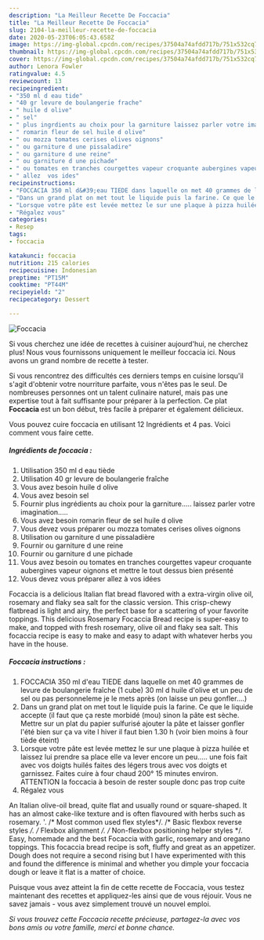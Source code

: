 ```yaml
---
description: "La Meilleur Recette De Foccacia"
title: "La Meilleur Recette De Foccacia"
slug: 2104-la-meilleur-recette-de-foccacia
date: 2020-05-23T06:05:43.658Z
image: https://img-global.cpcdn.com/recipes/37504a74afdd717b/751x532cq70/foccacia-photo-principale-de-la-recette.jpg
thumbnail: https://img-global.cpcdn.com/recipes/37504a74afdd717b/751x532cq70/foccacia-photo-principale-de-la-recette.jpg
cover: https://img-global.cpcdn.com/recipes/37504a74afdd717b/751x532cq70/foccacia-photo-principale-de-la-recette.jpg
author: Lenora Fowler
ratingvalue: 4.5
reviewcount: 13
recipeingredient:
- "350 ml d eau tide"
- "40 gr levure de boulangerie frache"
- " huile d olive"
- " sel"
- " plus ingrdients au choix pour la garniture laissez parler votre imagination"
- " romarin fleur de sel huile d olive"
- " ou mozza tomates cerises olives oignons"
- " ou garniture d une pissaladire"
- " ou garniture d une reine"
- " ou garniture d une pichade"
- " ou tomates en tranches courgettes vapeur croquante aubergines vapeur oignons et mettre le tout dessus bien prsent"
- " allez  vos ides"
recipeinstructions:
- "FOCCACIA 350 ml d&#39;eau TIEDE dans laquelle on met 40 grammes de levure de boulangerie fraîche (1 cube) 30 ml d huile d&#39;olive et un peu de sel ou pas personneleme je le mets après (on laisse un peu gonfler....)"
- "Dans un grand plat on met tout le liquide puis la farine. Ce que le liquide accepte (il faut que ça reste morbidé (mou) sinon la pâte est sèche. Mettre sur un plat du papier sulfurisé ajouter la pâte et laisser gonfler l&#39;été bien sur ça va vite l hiver il faut bien 1.30 h (voir bien moins à four tiède éteint)"
- "Lorsque votre pâte est levée mettez le sur une plaque à pizza huilée et laissez lui prendre sa place elle va lever encore un peu..... une fois fait avec vos doigts huilés faites des légers trous avec vos doigts et garnissez. Faites cuire à four chaud 200° 15 minutes environ. ATTENTION la foccacia à besoin de rester souple donc pas trop cuite"
- "Régalez vous"
categories:
- Resep
tags:
- foccacia

katakunci: foccacia 
nutrition: 215 calories
recipecuisine: Indonesian
preptime: "PT15M"
cooktime: "PT44M"
recipeyield: "2"
recipecategory: Dessert

---
```



![Foccacia](https://img-global.cpcdn.com/recipes/37504a74afdd717b/751x532cq70/foccacia-photo-principale-de-la-recette.jpg)

Si vous cherchez une idée de recettes à cuisiner aujourd'hui, ne cherchez plus! Nous vous fournissons uniquement le meilleur foccacia ici. Nous avons un grand nombre de recette à tester.

Si vous rencontrez des difficultés ces derniers temps en cuisine lorsqu'il s'agit d'obtenir votre nourriture parfaite, vous n'êtes pas le seul. De nombreuses personnes ont un talent culinaire naturel, mais pas une expertise tout à fait suffisante pour préparer à la perfection. Ce plat <strong> Foccacia </strong> est un bon début, très facile à préparer et également délicieux.

<!--inarticleads1-->

Vous pouvez cuire foccacia en utilisant 12 Ingrédients et 4 pas. Voici comment vous faire cette.

##### Ingrédients de foccacia :

1. Utilisation 350 ml d eau tiède
1. Utilisation 40 gr levure de boulangerie fraîche
1. Vous avez besoin  huile d olive
1. Vous avez besoin  sel
1. Fournir  plus ingrédients au choix pour la garniture..... laissez parler votre imagination.....
1. Vous avez besoin  romarin fleur de sel huile d olive
1. Vous devez vous préparer  ou mozza tomates cerises olives oignons
1. Utilisation  ou garniture d une pissaladière
1. Fournir  ou garniture d une reine
1. Fournir  ou garniture d une pichade
1. Vous avez besoin  ou tomates en tranches courgettes vapeur croquante aubergines vapeur oignons et mettre le tout dessus bien présenté
1. Vous devez vous préparer  allez à vos idées


Focaccia is a delicious Italian flat bread flavored with a extra-virgin olive oil, rosemary and flaky sea salt for the classic version. This crisp-chewy flatbread is light and airy, the perfect base for a scattering of your favorite toppings. This delicious Rosemary Focaccia Bread recipe is super-easy to make, and topped with fresh rosemary, olive oil and flaky sea salt. This focaccia recipe is easy to make and easy to adapt with whatever herbs you have in the house. 

<!--inarticleads2-->

##### Foccacia instructions :

1. FOCCACIA 350 ml d&#39;eau TIEDE dans laquelle on met 40 grammes de levure de boulangerie fraîche (1 cube) 30 ml d huile d&#39;olive et un peu de sel ou pas personneleme je le mets après (on laisse un peu gonfler....)
1. Dans un grand plat on met tout le liquide puis la farine. Ce que le liquide accepte (il faut que ça reste morbidé (mou) sinon la pâte est sèche. Mettre sur un plat du papier sulfurisé ajouter la pâte et laisser gonfler l&#39;été bien sur ça va vite l hiver il faut bien 1.30 h (voir bien moins à four tiède éteint)
1. Lorsque votre pâte est levée mettez le sur une plaque à pizza huilée et laissez lui prendre sa place elle va lever encore un peu..... une fois fait avec vos doigts huilés faites des légers trous avec vos doigts et garnissez. Faites cuire à four chaud 200° 15 minutes environ. ATTENTION la foccacia à besoin de rester souple donc pas trop cuite
1. Régalez vous


An Italian olive-oil bread, quite flat and usually round or square-shaped. It has an almost cake-like texture and is often flavoured with herbs such as rosemary. &#39;. /* Most common used flex styles*/. /* Basic flexbox reverse styles */. /* Flexbox alignment */. /* Non-flexbox positioning helper styles */. Easy, homemade and the best Focaccia with garlic, rosemary and oregano toppings. This focaccia bread recipe is soft, fluffy and great as an appetizer. Dough does not require a second rising but I have experimented with this and found the difference is minimal and whether you dimple your foccacia dough or leave it flat is a matter of choice. 

<!--inarticleads1-->

<p>
Puisque vous avez atteint la fin de cette recette de Foccacia, vous testez maintenant des recettes et appliquez-les ainsi que de vous réjouir. Vous ne savez jamais - vous avez simplement trouvé un nouvel emploi.
</p>

<p>
<i>Si vous trouvez cette Foccacia recette précieuse, partagez-la avec vos bons amis ou votre famille, merci et bonne chance.</i>
</p>
